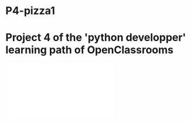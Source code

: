 # P4-pizza1
# Project 4 of the 'python developper' learning path of OpenClassrooms

![](./OC-Pizza-description-de-notre-besoin.pdf?raw=true)
